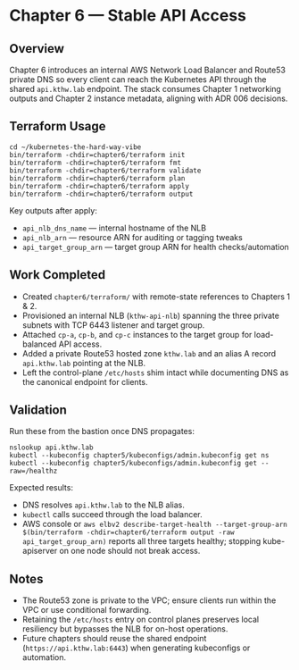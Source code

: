 # Chapter 6 — Stable API Access

## Overview
Chapter 6 introduces an internal AWS Network Load Balancer and Route53 private DNS so every client can reach the Kubernetes API through the shared `api.kthw.lab` endpoint. The stack consumes Chapter 1 networking outputs and Chapter 2 instance metadata, aligning with ADR 006 decisions.

## Terraform Usage
```
cd ~/kubernetes-the-hard-way-vibe
bin/terraform -chdir=chapter6/terraform init
bin/terraform -chdir=chapter6/terraform fmt
bin/terraform -chdir=chapter6/terraform validate
bin/terraform -chdir=chapter6/terraform plan
bin/terraform -chdir=chapter6/terraform apply
bin/terraform -chdir=chapter6/terraform output
```

Key outputs after apply:
- `api_nlb_dns_name` — internal hostname of the NLB
- `api_nlb_arn` — resource ARN for auditing or tagging tweaks
- `api_target_group_arn` — target group ARN for health checks/automation

## Work Completed
- Created `chapter6/terraform/` with remote-state references to Chapters 1 & 2.
- Provisioned an internal NLB (`kthw-api-nlb`) spanning the three private subnets with TCP 6443 listener and target group.
- Attached `cp-a`, `cp-b`, and `cp-c` instances to the target group for load-balanced API access.
- Added a private Route53 hosted zone `kthw.lab` and an alias A record `api.kthw.lab` pointing at the NLB.
- Left the control-plane `/etc/hosts` shim intact while documenting DNS as the canonical endpoint for clients.

## Validation
Run these from the bastion once DNS propagates:
```
nslookup api.kthw.lab
kubectl --kubeconfig chapter5/kubeconfigs/admin.kubeconfig get ns
kubectl --kubeconfig chapter5/kubeconfigs/admin.kubeconfig get --raw=/healthz
```
Expected results:
- DNS resolves `api.kthw.lab` to the NLB alias.
- `kubectl` calls succeed through the load balancer.
- AWS console or `aws elbv2 describe-target-health --target-group-arn $(bin/terraform -chdir=chapter6/terraform output -raw api_target_group_arn)` reports all three targets healthy; stopping kube-apiserver on one node should not break access.

## Notes
- The Route53 zone is private to the VPC; ensure clients run within the VPC or use conditional forwarding.
- Retaining the `/etc/hosts` entry on control planes preserves local resiliency but bypasses the NLB for on-host operations.
- Future chapters should reuse the shared endpoint (`https://api.kthw.lab:6443`) when generating kubeconfigs or automation.
